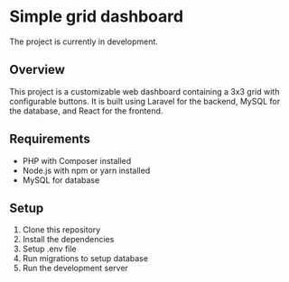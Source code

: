 # Simple grid dashboard

The project is currently in development.

## Overview
This project is a customizable web dashboard containing a 3x3 grid with configurable buttons. It is built using Laravel for the backend, MySQL for the database, and React for the frontend. 


## Requirements
- PHP with Composer installed
- Node.js with npm or yarn installed
- MySQL for database


## Setup
1. Clone this repository
2. Install the dependencies
3. Setup .env file
4. Run migrations to setup database
5. Run the development server